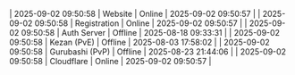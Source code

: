 | 2025-09-02 09:50:58 | Website | Online | 2025-09-02 09:50:57 |
| 2025-09-02 09:50:58 | Registration | Online | 2025-09-02 09:50:57 |
| 2025-09-02 09:50:58 | Auth Server | Offline | 2025-08-18 09:33:31 |
| 2025-09-02 09:50:58 | Kezan (PvE) | Offline | 2025-08-03 17:58:02 |
| 2025-09-02 09:50:58 | Gurubashi (PvP) | Offline | 2025-08-23 21:44:06 |
| 2025-09-02 09:50:58 | Cloudflare | Online | 2025-09-02 09:50:57 |
